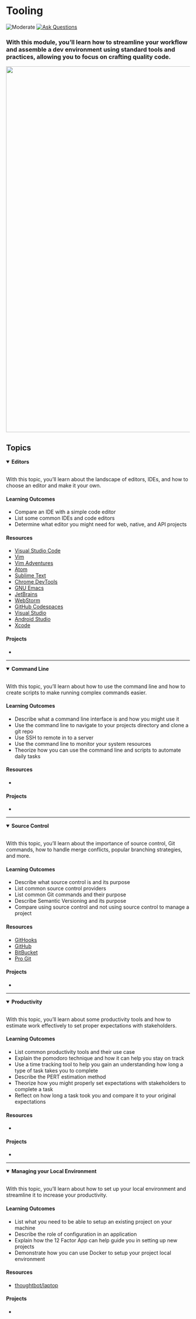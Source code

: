 # Tooling

![Moderate](https://img.shields.io/badge/Difficulty-%E2%97%8F%20Easy-brightgreen?style=flat-square)
<a href="https://github.com/engineerkit/engineerkit/discussions">![Ask Questions](https://img.shields.io/badge/Ask%20Questions%20-blue.svg?style=flat-square&logo=discourse&logoWidth=15&labelColor=555&color=4d51cc)</a>

### With this module, you’ll learn how to streamline your workflow and assemble a dev environment using standard tools and practices, allowing you to focus on crafting quality code.

<img width="1000" src="https://user-images.githubusercontent.com/894178/138342393-9ae8db5b-1166-4d0a-b15a-998a57310c76.png">

## Topics

<details open>
   <summary><b>Editors</b></summary><br/>

   With this topic, you’ll learn about the landscape of editors, IDEs, and how to choose an editor and make it your own.

   #### Learning Outcomes
   * Compare an IDE with a simple code editor
   * List some common IDEs and code editors
   * Determine what editor you might need for web, native, and API projects

   #### Resources
   * [Visual Studio Code](https://code.visualstudio.com/)
   * [Vim](https://missing.csail.mit.edu/2020/editors/)
   * [Vim Adventures](https://vim-adventures.com/)
   * [Atom](https://atom.io/)
   * [Sublime Text](https://www.sublimetext.com/)
   * [Chrome DevTools](https://developers.google.com/web/tools/chrome-devtools/)
   * [GNU Emacs](https://www.gnu.org/software/emacs/)
   * [JetBrains](https://www.jetbrains.com/)
   * [WebStorm](https://www.jetbrains.com/webstorm/)
   * [GitHub Codespaces](https://github.com/features/codespaces/)
   * [Visual Studio](https://visualstudio.microsoft.com/)
   * [Android Studio](https://developer.android.com/studio)
   * [Xcode](https://developer.apple.com/xcode/)

   #### Projects
   *
</details>

----

<details open>
   <summary><b>Command Line</b></summary><br/>

   With this topic, you’ll learn about how to use the command line and how to create scripts to make running complex commands easier.

   #### Learning Outcomes
   * Describe what a command line interface is and how you might use it
   * Use the command line to navigate to your projects directory and clone a git repo
   * Use SSH to remote in to a server
   * Use the command line to monitor your system resources
   * Theorize how you can use the command line and scripts to automate daily tasks

   #### Resources
   * 

   #### Projects
   *
</details>

----

<details open>
   <summary><b>Source Control</b></summary><br/>

   With this topic, you’ll learn about the importance of source control, Git commands, how to handle merge conflicts, popular branching strategies, and more.

   #### Learning Outcomes
   * Describe what source control is and its purpose
   * List common source control providers
   * List common Git commands and their purpose
   * Describe Semantic Versioning and its purpose
   * Compare using source control and not using source control to manage a project

   #### Resources
   * [GitHooks](https://githooks.com/)
   * [GitHub](https://github.com/)
   * [BitBucket](https://bitbucket.org)
   * [Pro Git](https://git-scm.com/book/en/v2)

   #### Projects
   *
</details>

----

<details open>
   <summary><b>Productivity</b></summary><br/>

   With this topic, you’ll learn about some productivity tools and how to estimate work effectively to set proper expectations with stakeholders.

   #### Learning Outcomes
   * List common productivity tools and their use case
   * Explain the pomodoro technique and how it can help you stay on track
   * Use a time tracking tool to help you gain an understanding how long a type of task takes you to complete
   * Describe the PERT estimation method
   * Theorize how you might properly set expectations with stakeholders to complete a task
   * Reflect on how long a task took you and compare it to your original expectations

   #### Resources
   * 

   #### Projects
   *
</details>

----

<details open>
   <summary><b>Managing your Local Environment</b></summary><br/>

   With this topic, you’ll learn about how to set up your local environment and streamline it to increase your productivity.

   #### Learning Outcomes
   * List what you need to be able to setup an existing project on your machine
   * Describe the role of configuration in an application
   * Explain how the 12 Factor App can help guide you in setting up new projects
   * Demonstrate how you can use Docker to setup your project local environment

   #### Resources
   * [thoughtbot/laptop](https://github.com/thoughtbot/laptop)

   #### Projects
   *
</details>
